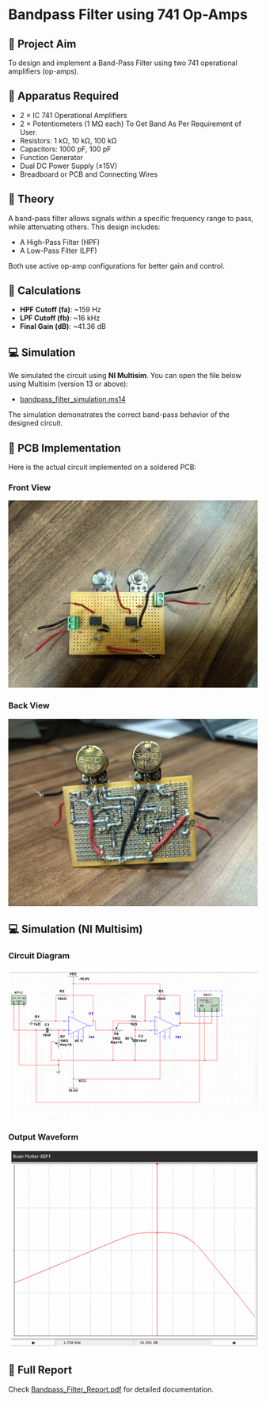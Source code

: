 # Bandpass Filter using 741 Op-Amps


## 📌 Project Aim
To design and implement a Band-Pass Filter using two 741 operational amplifiers (op-amps).

## 🧪 Apparatus Required
- 2 × IC 741 Operational Amplifiers
- 2 × Potentiometers (1 MΩ each) To Get Band As Per Requirement of User.
- Resistors: 1 kΩ, 10 kΩ, 100 kΩ
- Capacitors: 1000 pF, 100 pF
- Function Generator
- Dual DC Power Supply (±15V)
- Breadboard or PCB and Connecting Wires

## 🧠 Theory
A band-pass filter allows signals within a specific frequency range to pass, while attenuating others. This design includes:
- A High-Pass Filter (HPF)
- A Low-Pass Filter (LPF)

Both use active op-amp configurations for better gain and control.

## 🧮 Calculations
- **HPF Cutoff (fa)**: ~159 Hz
- **LPF Cutoff (fb)**: ~16 kHz
- **Final Gain (dB)**: ~41.36 dB

## 💻 Simulation

We simulated the circuit using **NI Multisim**. You can open the file below using Multisim (version 13 or above):

- [bandpass_filter_simulation.ms14](bandpass_filter_simulation.ms14)

The simulation demonstrates the correct band-pass behavior of the designed circuit.


## 🔧 PCB Implementation
Here is the actual circuit implemented on a soldered PCB:

### Front View
![Front View of PCB](pcb_front_view.jpg)

### Back View
![Back View of PCB](pcb_back_view.jpg)


## 💻 Simulation (NI Multisim)

### Circuit Diagram
![Simulation Circuit](simulation_circuit.png)

### Output Waveform
![Simulation Output](simulation_output.png)


## 📄 Full Report
Check [Bandpass_Filter_Report.pdf](Bandpass_Filter_Report.pdf) for detailed documentation.
